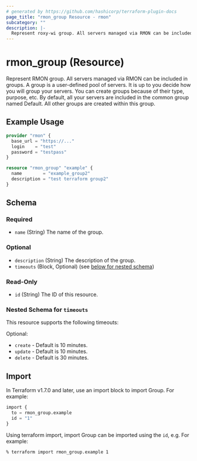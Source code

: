 ```yaml
---
# generated by https://github.com/hashicorp/terraform-plugin-docs
page_title: "rmon_group Resource - rmon"
subcategory: ""
description: |-
  Represent roxy-wi group. All servers managed via RMON can be included in groups. A group is a user-defined pool of servers. It is up to you decide how you will group your servers. You can create groups because of their type, purpose, etc. By default, all your servers are included in the common group named Default. All other groups are created within this group.
---
```


# rmon_group (Resource)

Represent RMON group. All servers managed via RMON can be included in groups. A group is a user-defined pool of servers. It is up to you decide how you will group your servers. You can create groups because of their type, purpose, etc. By default, all your servers are included in the common group named Default. All other groups are created within this group.

## Example Usage

```terraform
provider "rmon" {
  base_url = "https://..."
  login    = "test"
  password = "testpass"
}

resource "rmon_group" "example" {
  name        = "example_group2"
  description = "test terraform group2"
}
```

## Schema

### Required

- `name` (String) The name of the group.

### Optional

- `description` (String) The description of the group.
- `timeouts` (Block, Optional) (see [below for nested schema](#nestedblock--timeouts))

### Read-Only

- `id` (String) The ID of this resource.

<a id="nestedblock--timeouts"></a>

### Nested Schema for `timeouts`

This resource supports the following timeouts:

Optional:

* `create` - Default is 10 minutes.
* `update` - Default is 10 minutes.
* `delete` - Default is 30 minutes.

## Import

In Terraform v1.7.0 and later, use an import block to import Group. For example:

```terraform
import {
  to = rmon_group.example
  id = "1"
}
```

Using terraform import, import Group can be imported using the `id`, e.g. For example:

```shell
% terraform import rmon_group.example 1
```